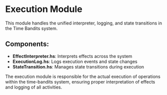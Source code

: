 # Execution Module

This module handles the unified interpreter, logging, and state transitions in the Time Bandits system.

## Components:

- **EffectInterpreter.hs**: Interprets effects across the system
- **ExecutionLog.hs**: Logs execution events and state changes
- **StateTransition.hs**: Manages state transitions during execution

The execution module is responsible for the actual execution of operations within the time-bandits system, ensuring proper interpretation of effects and logging of all activities. 